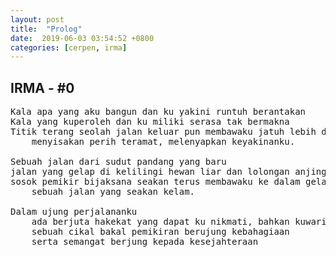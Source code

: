```yaml
---
layout: post
title:  "Prolog"
date:  2019-06-03 03:54:52 +0800
categories: [cerpen, irma]
---
```


IRMA - #0
---
<pre>
Kala apa yang aku bangun dan ku yakini runtuh berantakan  
Kala yang kuperoleh dan ku miliki serasa tak bermakna  
Titik terang seolah jalan keluar pun membawaku jatuh lebih dalam  
    menyisakan perih teramat, melenyapkan keyakinanku.  

Sebuah jalan dari sudut pandang yang baru  
jalan yang gelap di kelilingi hewan liar dan lolongan anjing malam  
sosok pemikir bijaksana seakan terus membawaku ke dalam gelapnya  
    sebuah jalan yang seakan kelam.  

Dalam ujung perjalananku  
    ada berjuta hakekat yang dapat ku nikmati, bahkan kuwariskan  
    sebuah cikal bakal pemikiran berujung kebahagiaan  
    serta semangat berjung kepada kesejahteraan  
<pre/>
